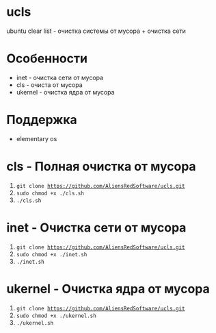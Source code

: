 # ucls
ubuntu clear list - очистка системы от мусора + очистка сети

# Особенности
+ inet - очистка сети от мусора
+ cls - очиста от мусора
+ ukernel - очистка ядра от мусора

# Поддержка
+ elementary os

# cls - Полная очистка от мусора
1. <code>git clone https://github.com/AliensRedSoftware/ucls.git</code>
2. <code>sudo chmod +x ./cls.sh</code>
3. <code>./cls.sh</code>

# inet - Очистка сети от мусора
1. <code>git clone https://github.com/AliensRedSoftware/ucls.git</code>
2. <code>sudo chmod +x ./inet.sh</code>
3. <code>./inet.sh</code>

# ukernel - Очистка ядра от мусора
1. <code>git clone https://github.com/AliensRedSoftware/ucls.git</code>
2. <code>sudo chmod +x ./ukernel.sh</code>
3. <code>./ukernel.sh</code>


